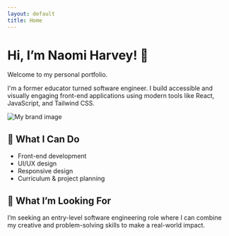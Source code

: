 ```yaml
---
layout: default
title: Home
---
```


# Hi, I’m Naomi Harvey! 👋

Welcome to my personal portfolio.

I'm a former educator turned software engineer. I build accessible and visually engaging front-end applications using modern tools like React, JavaScript, and Tailwind CSS.

![My brand image](assets/images/your-photo.jpg)

## 🚀 What I Can Do
- Front-end development
- UI/UX design
- Responsive design
- Curriculum & project planning

## 🎯 What I’m Looking For
I’m seeking an entry-level software engineering role where I can combine my creative and problem-solving skills to make a real-world impact.
